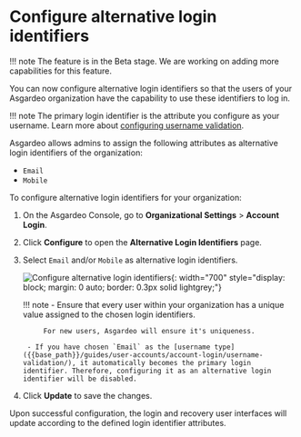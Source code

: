 # Configure alternative login identifiers

!!! note
    The feature is in the Beta stage. We are working on adding more capabilities for this feature.

You can now configure alternative login identifiers so that the users of your Asgardeo organization have the capability to use these identifiers to log in.

!!! note
    The primary login identifier is the attribute you configure as your username. Learn more about [configuring username validation]({{base_path}}/guides/user-accounts/account-login/username-validation/).

Asgardeo allows admins to assign the following attributes as alternative login identifiers of the organization:

- `Email`
- `Mobile`

To configure alternative login identifiers for your organization:

1. On the Asgardeo Console, go to **Organizational Settings** > **Account Login**.

2. Click **Configure** to open the **Alternative Login Identifiers** page.

3. Select `Email` and/or `Mobile` as alternative login identifiers.

    ![Configure alternative login identifiers]({{base_path}}/assets/img/guides/organization/account-login/configure-alternate-login-identifiers.png){: width="700" style="display: block; margin: 0 auto; border: 0.3px solid lightgrey;"}

    !!! note
        - Ensure that every user within your organization has a unique value assigned to the chosen login identifiers.

            For new users, Asgardeo will ensure it's uniqueness.

        - If you have chosen `Email` as the [username type]({{base_path}}/guides/user-accounts/account-login/username-validation/), it automatically becomes the primary login identifier. Therefore, configuring it as an alternative login identifier will be disabled.

4. Click **Update** to save the changes.

Upon successful configuration, the login and recovery user interfaces will update according to the defined login identifier attributes.